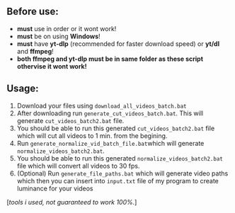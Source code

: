 
## Before use:

- **must** use in order or it wont work!
- **must** be on using **Windows**!
- **must** have **yt-dlp** (recommended for faster download speed) or **yt/dl** and **ffmpeg**!
- **both ffmpeg and yt-dlp must be in same folder as these script othervise it wont work!**

## Usage:

 1. Download your files using `download_all_videos_batch.bat`
 2. After downloading run `generate_cut_videos_batch.bat`. This will generate `cut_videos_batch2.bat` file.
 3. You should be able to run this generated `cut_videos_batch2.bat` file which will cut all videos to 1 min. from the begining.
 4. Run `generate_normalize_vid_batch_file.bat`which will generate `normalize_videos_batch2.bat`.
 5. You should be able to run this generated `normalize_videos_batch2.bat` file which will convert all videos to 30 fps.
 6. (Optional) Run `generate_file_paths.bat` which will generate video paths which then you can insert into `input.txt` file of my program to create luminance for your videos

[*tools i used, not guaranteed to work 100%.*]
